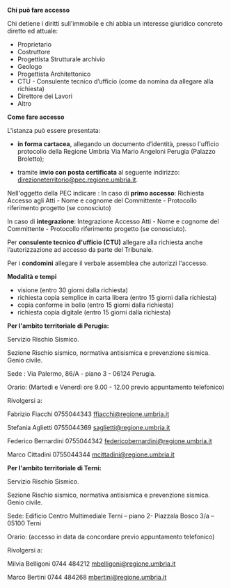 **Chi può fare accesso**

Chi detiene i diritti sull'immobile e chi abbia un interesse giuridico concreto diretto ed attuale:

- Proprietario
- Costruttore
- Progettista Strutturale archivio
- Geologo
- Progettista Architettonico
- CTU - Consulente tecnico d’ufficio (come da nomina da allegare alla richiesta)
- Direttore dei Lavori
- Altro


**Come fare accesso**

L'istanza può essere presentata:

- **in forma cartacea**, allegando un documento d’identità, presso l'ufficio protocollo della Regione Umbria Via Mario Angeloni Perugia (Palazzo Broletto);

- tramite **invio con posta certificata** al seguente indirizzo:  direzioneterritorio@pec.regione.umbria.it.

Nell'oggetto della PEC indicare :
In caso di **primo accesso**: Richiesta Accesso agli Atti  - Nome e cognome del Committente - Protocollo riferimento progetto (se conosciuto)

In caso di **integrazione**: Integrazione Accesso Atti  - Nome e cognome del Committente - Protocollo riferimento progetto (se conosciuto).

Per **consulente tecnico d'ufficio (CTU)** allegare alla richiesta anche l’autorizzazione ad accesso da parte del Tribunale.

Per i **condomini** allegare il verbale assemblea che autorizzi l'accesso.



**Modalità e tempi**

- visione (entro 30 giorni dalla richiesta)
- richiesta copia semplice in carta libera (entro 15 giorni dalla richiesta)
- copia conforme in bollo (entro 15 giorni dalla richiesta)
- richiesta copia digitale (entro 15 giorni dalla richiesta)

**Per l'ambito territoriale di Perugia:**

Servizio Rischio Sismico.

Sezione Rischio sismico, normativa antisismica e prevenzione sismica. Genio civile.

Sede : Via Palermo, 86/A - piano 3 - 06124 Perugia.

Orario:          (Martedì e Venerdì ore 9.00 - 12.00 previo appuntamento telefonico)

Rivolgersi a:

Fabrizio Fiacchi            0755044343 ffiacchi@regione.umbria.it

Stefania Aglietti           0755044369 saglietti@regione.umbria.it

Federico Bernardini         0755044342 federicobernardini@regione.umbria.it

Marco Cittadini             0755044344 mcittadini@regione.umbria.it


**Per l'ambito territoriale di Terni:**

Servizio Rischio Sismico.

Sezione Rischio sismico, normativa antisismica e prevenzione sismica. Genio civile.

Sede: Edificio Centro Multimediale Terni – piano 2-  Piazzala Bosco 3/a – 05100 Terni

Orario:           (accesso in data da concordare previo appuntamento telefonico)

Rivolgersi a:

Milvia Belligoni           0744 484212  mbelligoni@regione.umbria.it

Marco Bertini              0744 484268  mbertini@regione.umbria.it
